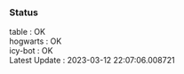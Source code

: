 ### Status


table : OK  
hogwarts : OK  
icy-bot : OK  
Latest Update : 2023-03-12 22:07:06.008721
